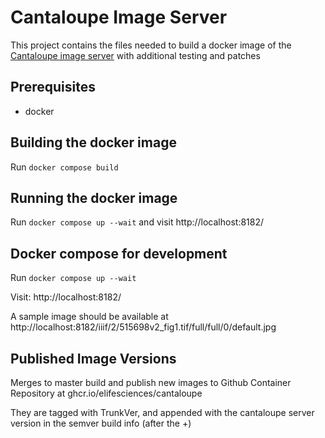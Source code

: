 # Cantaloupe Image Server

This project contains the files needed to build a docker image of the
[Cantaloupe image server](https://cantaloupe-project.github.io/) with additional testing and patches

## Prerequisites

- docker

## Building the docker image

Run `docker compose build`

## Running the docker image

Run `docker compose up --wait` and visit http://localhost:8182/

## Docker compose for development

Run `docker compose up --wait`

Visit: http://localhost:8182/

A sample image should be available at http://localhost:8182/iiif/2/515698v2_fig1.tif/full/full/0/default.jpg

## Published Image Versions

Merges to master build and publish new images to Github Container Repository at ghcr.io/elifesciences/cantaloupe

They are tagged with TrunkVer, and appended with the cantaloupe server version in the semver build info (after the +)

